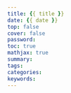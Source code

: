 ```yaml
---
title: {{ title }}
date: {{ date }}
top: false
cover: false
password: 
toc: true
mathjax: true
summary: 
tags: 
categories: 
keywords: 
---
```

